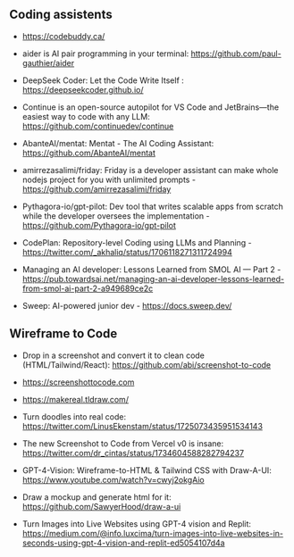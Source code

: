 

## Coding assistents
- https://codebuddy.ca/
- aider is AI pair programming in your terminal: https://github.com/paul-gauthier/aider
- DeepSeek Coder: Let the Code Write Itself : https://deepseekcoder.github.io/
- Continue is an open-source autopilot for VS Code and JetBrains—the easiest way to code with any LLM:  https://github.com/continuedev/continue
- AbanteAI/mentat: Mentat - The AI Coding Assistant: https://github.com/AbanteAI/mentat
- amirrezasalimi/friday: Friday is a developer assistant can make whole nodejs project for you with unlimited prompts -  https://github.com/amirrezasalimi/friday
- Pythagora-io/gpt-pilot: Dev tool that writes scalable apps from scratch while the developer oversees the implementation - https://github.com/Pythagora-io/gpt-pilot


- CodePlan: Repository-level Coding using LLMs and Planning - https://twitter.com/_akhaliq/status/1706118271311724994

- Managing an AI developer: Lessons Learned from SMOL AI — Part 2 - https://pub.towardsai.net/managing-an-ai-developer-lessons-learned-from-smol-ai-part-2-a949689ce2c

- Sweep: AI-powered junior dev - https://docs.sweep.dev/


## Wireframe to Code
- Drop in a screenshot and convert it to clean code (HTML/Tailwind/React):  https://github.com/abi/screenshot-to-code 
- https://screenshottocode.com
- https://makereal.tldraw.com/
- Turn doodles into real code:  https://twitter.com/LinusEkenstam/status/1725073435951534143
- The new Screenshot to Code from Vercel v0 is insane: https://twitter.com/dr_cintas/status/1734604588282794237

- GPT-4-Vision: Wireframe-to-HTML & Tailwind CSS with Draw-A-UI: https://www.youtube.com/watch?v=cwyj2okgAio
- Draw a mockup and generate html for it: https://github.com/SawyerHood/draw-a-ui
- Turn Images into Live Websites using GPT-4 vision and Replit: https://medium.com/@info.luxcima/turn-images-into-live-websites-in-seconds-using-gpt-4-vision-and-replit-ed5054107d4a